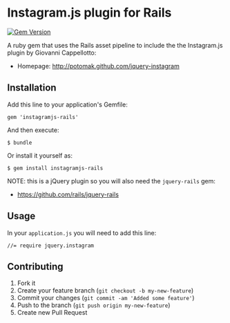 # Instagram.js plugin for Rails
[![Gem Version](https://badge.fury.io/rb/instagramjs-rails.png)](http://badge.fury.io/rb/instagramjs-rails)

A ruby gem that uses the Rails asset pipeline to include the the Instagram.js plugin by Giovanni Cappellotto:

* Homepage: http://potomak.github.com/jquery-instagram

## Installation

Add this line to your application's Gemfile:

    gem 'instagramjs-rails'

And then execute:

    $ bundle

Or install it yourself as:

    $ gem install instagramjs-rails

NOTE: this is a jQuery plugin so you will also need the `jquery-rails` gem:

* https://github.com/rails/jquery-rails

## Usage

In your `application.js` you will need to add this line:

    //= require jquery.instagram

## Contributing

1. Fork it
2. Create your feature branch (`git checkout -b my-new-feature`)
3. Commit your changes (`git commit -am 'Added some feature'`)
4. Push to the branch (`git push origin my-new-feature`)
5. Create new Pull Request
